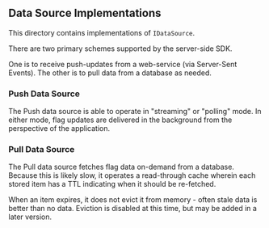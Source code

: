 ## Data Source Implementations

This directory contains implementations of `IDataSource`.

There are two primary schemes supported by the server-side SDK.

One is to receive push-updates from a web-service (via Server-Sent Events). The other is to pull
data from a database as needed.

### Push Data Source

The Push data source is able to operate in "streaming" or "polling" mode. In either mode, flag
updates are delivered in the background from the perspective of the application.

### Pull Data Source

The Pull data source fetches flag data on-demand from a database. Because this is likely slow,
it operates a read-through cache wherein each stored item has a TTL indicating when it should be
re-fetched.

When an item expires, it does not evict it from memory - often stale data is better
than no data. Eviction is disabled at this time, but may be added in a later version.
